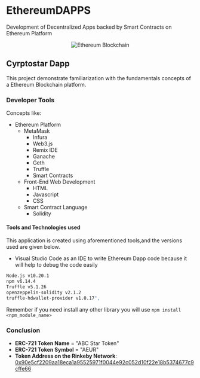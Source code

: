 # EthereumDAPPS
Development of Decentralized Apps backed by Smart Contracts on Ethereum Platform

<p align="center">
  <img src=ethereum.gif alt="Ethereum Blockchain"/>
</p>


## Cyrptostar Dapp
This project demonstrate familiarization with the fundamentals concepts of a Ethereum Blockchain platform.

### Developer Tools
Concepts like:
- Ethereum Platform
	- MetaMask
		- Infura
		- Web3.js
		- Remix IDE
		- Ganache
		- Geth
		- Truffle
		- Smart Contracts
	- Front-End Web Development
		- HTML
		- Javascript
		- CSS
	- Smart Contract Language
		- Solidity

#### Tools and Technologies used

This application is created using aforementioned tools,and the versions used are given below.
- Visual Studio Code as an IDE to write Ethereum Dapp code because it will help to debug the code easily

```bash
Node.js v10.20.1
npm v6.14.4
Truffle v5.1.26
openzeppelin-solidity v2.1.2
truffle-hdwallet-provider v1.0.17",
```
Remember if you need install any other library you will use `npm install <npm_module_name>`

### Conclusion

- **ERC-721 Token Name** = "ABC Star Token"
- **ERC-721 Token Symbol** = "AEUR"
- **Token Address on the Rinkeby Network**: [0x90e5cf2209aa18eca1a95525971f0044e92c052d10f22e18b5374677c9cffe66](https://rinkeby.etherscan.io/tx/0x90e5cf2209aa18eca1a95525971f0044e92c052d10f22e18b5374677c9cffe66)
